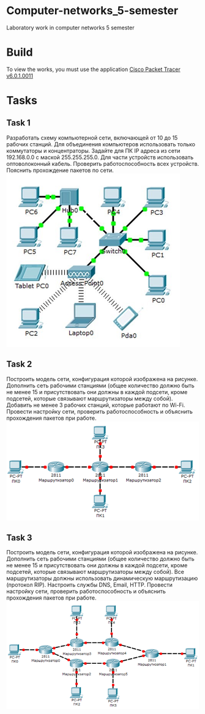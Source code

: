 # Computer-networks_5-semester
Laboratory work in сomputer networks 5 semester

# Build
To view the works, you must use the application [Cisco Packet Tracer v6.0.1.0011](http://blog.netskills.ru/2013/11/cisco-packet-tracer-601-cisco.html?m=1)

# Tasks
## Task 1
Разработать схему компьютерной сети, включающей от 10 до 15 рабочих станций.
Для объединения компьютеров использовать только коммутаторы и концентраторы.
Задайте для ПК IP адреса из сети 192.168.0.0 с маской 255.255.255.0.
Для части устройств использовать оптоволоконный кабель.
Проверить работоспособность всех устройств.
Пояснить прохождение пакетов по сети.
![Task 1](https://github.com/Niapollab/Computer-networks_5-semester/raw/master/.resources/1_9.jpg)

## Task 2
Построить модель сети, конфигурация которой изображена на рисунке.
Дополнить сеть рабочими станциями (общее количество должно быть не менее 15 и присутствовать они должны в каждой подсети, кроме подсетей, которые связывают маршрутизаторы между собой).
Добавить не менее 3 рабочих станций, которые работают по Wi-Fi.
Провести настройку сети, проверить работоспособность и объяснить прохождения пакетов при работе.
![Task 2](https://github.com/Niapollab/Computer-networks_5-semester/raw/master/.resources/2_9.png)

## Task 3
Построить модель сети, конфигурация которой изображена на рисунке.
Дополнить сеть рабочими станциями (общее количество должно быть не менее 15 и присутствовать они должны в каждой подсети, кроме подсетей, которые связывают маршрутизаторы между собой).
Все маршрутизаторы должны использовать динамическую маршрутизацию (протокол RIP).
Настроить службы DNS, Email, HTTP.
Провести настройку сети, проверить работоспособность и объяснить прохождения пакетов при работе. 
![Task 3](https://github.com/Niapollab/Computer-networks_5-semester/raw/master/.resources/3_9.png)